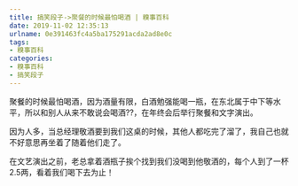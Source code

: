 ```yaml
---
title: 搞笑段子->聚餐的时候最怕喝酒 | 糗事百科
date: 2019-11-02 12:35:13
urlname: 0e391463fc4a5ba175291acda2ad8e0c
tags: 
- 糗事百科
categories:
- 糗事百科
- 搞笑段子
---
```

聚餐的时候最怕喝酒，因为酒量有限，白酒勉强能喝一瓶，在东北属于中下等水平，所以和别人从来不敢说会喝酒??，在年终会后举行聚餐和文字演出。

因为人多，当总经理敬酒要到我们这桌的时候，其他人都吃完了溜了，我自己也就不好意思再坐着了随着他们走了。

在文艺演出之前，老总拿着酒瓶子挨个找到我们没喝到他敬酒的，每个人到了一杯2.5两，看着我们喝下去为止！


